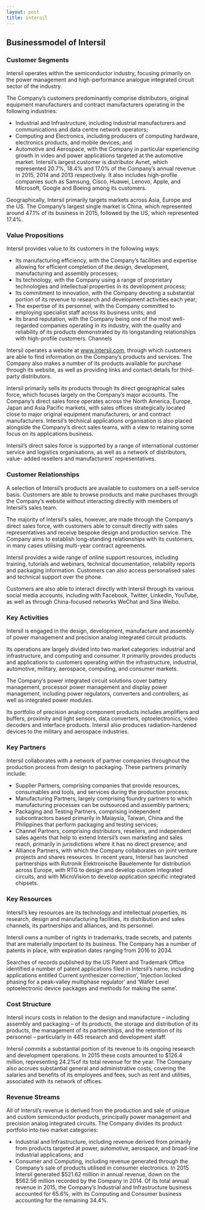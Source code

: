 ```yaml
---
layout: post
title: intersil
---
```


Businessmodel of Intersil
--------------------------

### Customer Segments

Intersil operates within the semiconductor industry, focusing primarily on the power management and high-performance analogue integrated circuit sector of the industry.

The Company’s customers predominantly comprise distributors, original equipment manufacturers and contract manufacturers operating in the following industries:

 * Industrial and Infrastructure, including industrial manufacturers and communications and data centre network operators;
* Computing and Electronics, including producers of computing hardware, electronics products, and mobile devices; and
* Automotive and Aerospace, with the Company in particular experiencing growth in video and power applications targeted at the automotive market.
 Intersil’s largest customer is distributor Avnet, which represented 20.7%, 18.4% and 17.0% of the Company’s annual revenue in 2015, 2014 and 2013 respectively. It also includes high-profile companies such as Samsung, Cisco, Huawei, Lenovo, Apple, and Microsoft, Google and Boeing among its customers.

Geographically, Intersil primarily targets markets across Asia, Europe and the US. The Company’s largest single market is China, which represented around 47.1% of its business in 2015, followed by the US, which represented 17.4%.

### Value Propositions

Intersil provides value to its customers in the following ways:

 * Its manufacturing efficiency, with the Company’s facilities and expertise allowing for efficient completion of the design, development, manufacturing and assembly processes;
* Its technology, with the Company using a range of proprietary technologies and intellectual properties in its development process;
* Its commitment to innovation, with the Company devoting a substantial portion of its revenue to research and development activities each year;
* The expertise of its personnel, with the Company committed to employing specialist staff across its business units; and
* Its brand reputation, with the Company being one of the most well-regarded companies operating in its industry, with the quality and reliability of its products demonstrated by its longstanding relationships with high-profile customers.
 Channels

Intersil operates a website at www.intersil.com, through which customers are able to find information on the Company’s products and services. The Company also makes a number of its products available for purchase through its website, as well as providing links and contact details for third-party distributors.

Intersil primarily sells its products through its direct geographical sales force, which focuses largely on the Company’s major accounts. The Company’s direct sales force operates across the North America, Europe, Japan and Asia Pacific markets, with sales offices strategically located close to major original equipment manufacturers, or and contract manufacturers. Intersil’s technical applications organisation is also placed alongside the Company’s direct sales teams, with a view to retaining some focus on its applications business.

Intersil’s direct sales force is supported by a range of international customer service and logistics organisations, as well as a network of distributors, value- added resellers and manufacturers’ representatives.

### Customer Relationships

A selection of Intersil’s products are available to customers on a self-service basis. Customers are able to browse products and make purchases through the Company’s website without interacting directly with members of Intersil’s sales team.

The majority of Intersil’s sales, however, are made through the Company’s direct sales force, with customers able to consult directly with sales representatives and receive bespoke design and production service. The Company aims to establish long-standing relationships with its customers, in many cases utilising multi-year contract agreements.

Intersil provides a wide range of online support resources, including training, tutorials and webinars, technical documentation, reliability reports and packaging information. Customers can also access personalised sales and technical support over the phone.

Customers are also able to interact directly with Intersil through its various social media accounts, including with Facebook, Twitter, LinkedIn, YouTube, as well as through China-focused networks WeChat and Sina Weibo.

### Key Activities

Intersil is engaged in the design, development, manufacture and assembly of power management and precision analog integrated circuit products.

Its operations are largely divided into two market categories: industrial and infrastructure, and computing and consumer. It primarily provides products and applications to customers operating within the infrastructure, industrial, automotive, military, aerospace, computing, and consumer markets.

The Company’s power integrated circuit solutions cover battery management, processor power management and display power management, including power regulators, converters and controllers, as well as integrated power modules.

Its portfolio of precision analog component products includes amplifiers and buffers, proximity and light sensors, data converters, optoelectronics, video decoders and interface products. Intersil also produces radiation-hardened devices to the military and aerospace industries.

### Key Partners

Intersil collaborates with a network of partner companies throughout the production process from design to packaging. These partners primarily include:

 * Supplier Partners, comprising companies that provide resources, consumables and tools, and services during the production process;
* Manufacturing Partners, largely comprising foundry partners to which manufacturing processes can be outsourced and assembly partners;
* Packaging and Testing Partners, comprising independent subcontractors based primarily in Malaysia, Taiwan, China and the Philippines that perform packaging and testing services;
* Channel Partners, comprising distributors, resellers, and independent sales agents that help to extend Intersil’s own marketing and sales reach, primarily in jurisdictions where it has no direct presence; and
* Alliance Partners, with which the Company collaborates on joint venture projects and shares resources.
 In recent years, Intersil has launched partnerships with Rutronik Elektronische Bauelemente for distribution across Europe, with RTG to design and develop custom integrated circuits, and with MicroVision to develop application specific integrated chipsets.

### Key Resources

Intersil’s key resources are its technology and intellectual properties, its research, design and manufacturing facilities, its distribution and sales channels, its partnerships and alliances, and its personnel.

Intersil owns a number of rights in trademarks, trade secrets, and patents that are materially important to its business. The Company has a number of patents in place, with expiration dates ranging from 2016 to 2034.

Searches of records published by the US Patent and Trademark Office identified a number of patent applications filed in Intersil’s name, including applications entitled Current synthesizer correction’, ‘Injection locked phasing for a peak-valley multiphase regulator’ and ‘Wafer Level optoelectronic device packages and methods for making the same’.

### Cost Structure

Intersil incurs costs in relation to the design and manufacture – including assembly and packaging – of its products, the storage and distribution of its products, the management of its partnerships, and the retention of its personnel – particularly in 445 research and development staff.

Intersil commits a substantial portion of its revenue to its ongoing research and development operations. In 2015 these costs amounted to $126.4 million, representing 24.2%of its total revenue for the year. The Company also accrues substantial general and administrative costs, covering the salaries and benefits of its employees and fees, such as rent and utilities, associated with its network of offices.

### Revenue Streams

All of Intersil’s revenue is derived from the production and sale of unique and custom semiconductor products, principally power management and precision analog integrated circuits. The Company divides its product portfolio into two market categories:

 * Industrial and Infrastructure, including revenue derived from primarily from products targeted at power, automotive, aerospace, and broad-line industrial applications; and
* Consumer and Computing, including revenue generated through the Company’s sale of products utilised in consumer electronics.
 In 2015 Intersil generated $521.62 million in annual revenue, down on the $562.56 million recorded by the Company in 2014. Of its total annual revenue in 2015, the Company’s Industrial and Infrastructure business accounted for 65.6%, with its Computing and Consumer business accounting for the remaining 34.4%.
